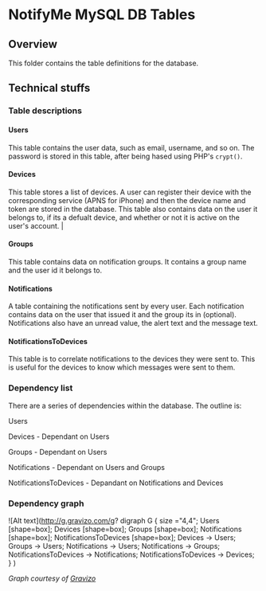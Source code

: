 # NotifyMe MySQL DB Tables

## Overview
This folder contains the table definitions for the database. 

## Technical stuffs

### Table descriptions

#### Users
This table contains the user data, such as email, username, and so on. The
password is stored in this table, after being hased using PHP's `crypt()`.

#### Devices
This table stores a list of devices. A user can register their device with the
corresponding service (APNS for iPhone) and then the device name and token are
stored in the database. This table also contains data on the user it belongs
to, if its a defualt device, and whether or not it is active on the user's
account.
                                                                                |
#### Groups
This table contains data on notification groups. It contains a group name and
the user id it belongs to.

#### Notifications
A table containing the notifications sent by every user. Each notification 
contains data on the user that issued it and the group its in (optional).
Notifications also have an unread value, the alert text and the message text.

#### NotificationsToDevices
This table is to correlate notifications to the devices they were sent to. This
is useful for the devices to know which messages were sent to them.

### Dependency list

There are a series of dependencies within the database. The outline is:

Users

Devices - Dependant on Users

Groups - Dependant on Users

Notifications - Dependant on Users and Groups

NotificationsToDevices - Depandant on Notifications and Devices

### Dependency graph

![Alt text](http://g.gravizo.com/g?
  digraph G {
    size ="4,4";
	Users [shape=box];
	Devices [shape=box];
	Groups [shape=box];
	Notifications [shape=box];
	NotificationsToDevices [shape=box];
    Devices -> Users;
	Groups -> Users;
	Notifications -> Users;
	Notifications -> Groups;
	NotificationsToDevices -> Notifications;
	NotificationsToDevices -> Devices;
  }
)

_Graph courtesy of [Gravizo](http://www.gravizo.com "Gravizo")_
